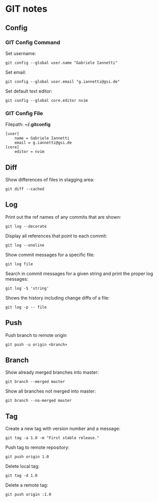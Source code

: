 # GIT notes

## Config

### GIT Config Command

Set username:
```
git config --global user.name "Gabriele Iannetti"
```

Set email:
```
git config --global user.email "g.iannetti@gsi.de"
```

Set default text editor:
```
git config --global core.editor nvim
```

### GIT Config File

Filepath: __~/.gitconfig__

```
[user]
	name = Gabriele Iannetti
	email = g.iannetti@gsi.de
[core]
	editor = nvim
```

## Diff

Show differences of files in stagging area:
```
git diff --cached
```

## Log

Print out the ref names of any commits that are shown:
```
git log --decorate
```

Display all references that point to each commit:
```
git log --oneline
```

Show commit messages for a specific file:
```
git log file
```

Search in commit messages for a given string and print the proper log messages:
```
git log -S 'string'
```

Shows the history including change diffs of a file:
```
git log -p -- file
```

## Push

Push branch to remote origin
```
git push -u origin <branch>
```

## Branch

Show already merged branches into master:
```
git branch --merged master
```

Show all branches not merged into master:
```
git branch --no-merged master
```

## Tag

Create a new tag with version number and a message:
```
git tag -a 1.0 -m "First stable release."
```

Push tag to remote repository:
```
git push origin 1.0
```

Delete local tag:
```
git tag -d 1.0
```

Delete a remote tag:
```
git push origin :1.0
```

